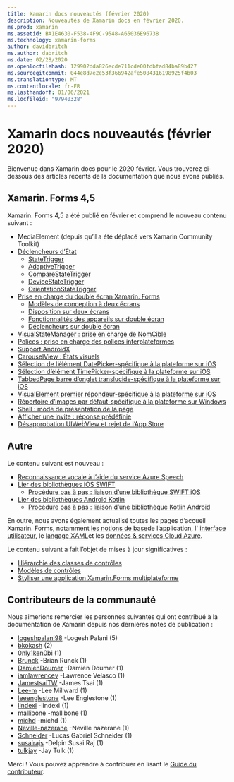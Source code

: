 ```yaml
---
title: Xamarin docs nouveautés (février 2020)
description: Nouveautés de Xamarin docs en février 2020.
ms.prod: xamarin
ms.assetid: BA1E4630-F538-4F9C-9548-A65036E96738
ms.technology: xamarin-forms
author: davidbritch
ms.author: dabritch
ms.date: 02/28/2020
ms.openlocfilehash: 129902dda826ecde711cde00fdbfad84ba89b427
ms.sourcegitcommit: 044e8d7e2e53f366942afe5084316198925f4b03
ms.translationtype: MT
ms.contentlocale: fr-FR
ms.lasthandoff: 01/06/2021
ms.locfileid: "97940328"
---
```

# <a name="xamarin-docs-whats-new-february-2020"></a>Xamarin docs nouveautés (février 2020)

Bienvenue dans Xamarin docs pour le 2020 février. Vous trouverez ci-dessous des articles récents de la documentation que nous avons publiés.

## <a name="xamarinforms-45"></a>Xamarin. Forms 4,5

Xamarin. Forms 4,5 a été publié en février et comprend le nouveau contenu suivant :

- MediaElement (depuis qu’il a été déplacé vers Xamarin Community Toolkit)
- [Déclencheurs d’État](~/xamarin-forms/app-fundamentals/triggers.md#state-triggers)
  - [StateTrigger](~/xamarin-forms/app-fundamentals/triggers.md#state-trigger)
  - [AdaptiveTrigger](~/xamarin-forms/app-fundamentals/triggers.md#adaptive-trigger)
  - [CompareStateTrigger](~/xamarin-forms/app-fundamentals/triggers.md#compare-state-trigger)
  - [DeviceStateTrigger](~/xamarin-forms/app-fundamentals/triggers.md#device-state-trigger)
  - [OrientationStateTrigger](~/xamarin-forms/app-fundamentals/triggers.md#orientation-state-trigger)
- [Prise en charge du double écran Xamarin. Forms](~/xamarin-forms/app-fundamentals/dual-screen/index.md)
  - [Modèles de conception à deux écrans](~/xamarin-forms/app-fundamentals/dual-screen/design-patterns.md)
  - [Disposition sur deux écrans](~/xamarin-forms/app-fundamentals/dual-screen/twopaneview.md)
  - [Fonctionnalités des appareils sur double écran](~/xamarin-forms/app-fundamentals/dual-screen/dual-screen-info.md)
  - [Déclencheurs sur double écran](~/xamarin-forms/app-fundamentals/dual-screen/triggers.md)  
- [VisualStateManager : prise en charge de NomCible](~/xamarin-forms/user-interface/visual-state-manager.md#set-state-on-multiple-elements)
- [Polices : prise en charge des polices interplateformes](~/xamarin-forms/user-interface/text/fonts.md#set-the-font-family)
- [Support AndroidX](~/xamarin-forms/platform/android/androidx-migration.md)
- [CarouselView : États visuels](~/xamarin-forms/user-interface/carouselview/interaction.md#define-visual-states)
- [Sélection de l’élément DatePicker-spécifique à la plateforme sur iOS](~/xamarin-forms/platform/ios/datepicker-selection.md)
- [Sélection d’élément TimePicker-spécifique à la plateforme sur iOS](~/xamarin-forms/platform/ios/timepicker-selection.md)
- [TabbedPage barre d’onglet translucide-spécifique à la plateforme sur iOS](~/xamarin-forms/platform/ios/tabbedpage-translucent-tabbar.md)
- [VisualElement premier répondeur-spécifique à la plateforme sur iOS](~/xamarin-forms/platform/ios/visualelement-first-responder.md)
- [Répertoire d’images par défaut-spécifique à la plateforme sur Windows](~/xamarin-forms/platform/windows/default-image-directory.md)
- [Shell : mode de présentation de la page](~/xamarin-forms/app-fundamentals/shell/configuration.md#set-page-presentation-mode)
- [Afficher une invite : réponse prédéfinie](~/xamarin-forms/user-interface/pop-ups.md#display-a-prompt)
- [Désapprobation UIWebView et rejet de l’App Store](~/xamarin-forms/user-interface/webview.md#uiwebview-deprecation-and-app-store-rejection-itms-90809)

## <a name="other"></a>Autre

Le contenu suivant est nouveau :

- [Reconnaissance vocale à l’aide du service Azure Speech](~/xamarin-forms/data-cloud/azure-cognitive-services/speech-recognition.md)
- [Lier des bibliothèques iOS SWIFT](~/ios/platform/binding-swift/index.md)
  - [Procédure pas à pas : liaison d’une bibliothèque SWIFT iOS](~/ios/platform/binding-swift/walkthrough.md)
- [Lier des bibliothèques Android Kotlin](~/android/platform/binding-kotlin-library/index.md)
  - [Procédure pas à pas : liaison d’une bibliothèque Kotlin Android](~/android/platform/binding-kotlin-library/walkthrough.md)

En outre, nous avons également actualisé toutes les pages d’accueil Xamarin. Forms, notamment [les notions de base](~/xamarin-forms/app-fundamentals/index.yml)de l’application, l' [interface utilisateur](~/xamarin-forms/user-interface/index.yml), le [langage XAML](~/xamarin-forms/xaml/index.yml)et les [données & services Cloud Azure](~/xamarin-forms/data-cloud/index.yml).

Le contenu suivant a fait l’objet de mises à jour significatives :

- [Hiérarchie des classes de contrôles](~/xamarin-forms/internals/class-hierarchy.md)
- [Modèles de contrôles](~/xamarin-forms/app-fundamentals/templates/control-template.md)
- [Styliser une application Xamarin.Forms multiplateforme](~/get-started/quickstarts/styling.md)

## <a name="community-contributors"></a>Contributeurs de la communauté

Nous aimerions remercier les personnes suivantes qui ont contribué à la documentation de Xamarin depuis nos dernières notes de publication :

- [logeshpalani98](https://github.com/logeshpalani98) -Logesh Palani (5)
- [bkokash](https://github.com/bkokash) (2)
- [0nly1ken0bi](https://github.com/0nly1ken0bi) (1)
- [Brunck](https://github.com/brunck) -Brian Runck (1)
- [DamienDoumer](https://github.com/DamienDoumer) -Damien Doumer (1)
- [iamlawrencev](https://github.com/iamlawrencev) -Lawrence Velasco (1)
- [JamestsaiTW](https://github.com/JamestsaiTW) -James Tsai (1)
- [Lee-m](https://github.com/lee-m) -Lee Millward (1)
- [leeenglestone](https://github.com/leeenglestone) -Lee Englestone (1)
- [lindexi](https://github.com/lindexi) -lindexi (1)
- [mallibone](https://github.com/mallibone) -mallibone (1)
- [michd](https://github.com/michd) -michd (1)
- [Neville-nazerane](https://github.com/neville-nazerane) -Neville nazerane (1)
- [Schneider](https://github.com/schneiderl) -Lucas Gabriel Schneider (1)
- [susairajs](https://github.com/susairajs) -Delpin Susai Raj (1)
- [tulkjay](https://github.com/tulkjay) -Jay Tulk (1)

Merci ! Vous pouvez apprendre à contribuer en lisant le [Guide du contributeur](https://github.com/MicrosoftDocs/xamarin-docs/blob/live/CONTRIBUTING.md).
